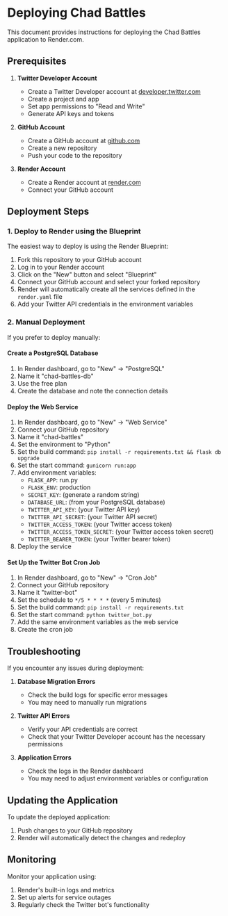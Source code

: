 # Deploying Chad Battles

This document provides instructions for deploying the Chad Battles application to Render.com.

## Prerequisites

1. **Twitter Developer Account**
   - Create a Twitter Developer account at [developer.twitter.com](https://developer.twitter.com/)
   - Create a project and app
   - Set app permissions to "Read and Write"
   - Generate API keys and tokens

2. **GitHub Account**
   - Create a GitHub account at [github.com](https://github.com/)
   - Create a new repository
   - Push your code to the repository

3. **Render Account**
   - Create a Render account at [render.com](https://render.com/)
   - Connect your GitHub account

## Deployment Steps

### 1. Deploy to Render using the Blueprint

The easiest way to deploy is using the Render Blueprint:

1. Fork this repository to your GitHub account
2. Log in to your Render account
3. Click on the "New" button and select "Blueprint"
4. Connect your GitHub account and select your forked repository
5. Render will automatically create all the services defined in the `render.yaml` file
6. Add your Twitter API credentials in the environment variables

### 2. Manual Deployment

If you prefer to deploy manually:

#### Create a PostgreSQL Database

1. In Render dashboard, go to "New" → "PostgreSQL"
2. Name it "chad-battles-db"
3. Use the free plan
4. Create the database and note the connection details

#### Deploy the Web Service

1. In Render dashboard, go to "New" → "Web Service"
2. Connect your GitHub repository
3. Name it "chad-battles"
4. Set the environment to "Python"
5. Set the build command: `pip install -r requirements.txt && flask db upgrade`
6. Set the start command: `gunicorn run:app`
7. Add environment variables:
   - `FLASK_APP`: run.py
   - `FLASK_ENV`: production
   - `SECRET_KEY`: (generate a random string)
   - `DATABASE_URL`: (from your PostgreSQL database)
   - `TWITTER_API_KEY`: (your Twitter API key)
   - `TWITTER_API_SECRET`: (your Twitter API secret)
   - `TWITTER_ACCESS_TOKEN`: (your Twitter access token)
   - `TWITTER_ACCESS_TOKEN_SECRET`: (your Twitter access token secret)
   - `TWITTER_BEARER_TOKEN`: (your Twitter bearer token)
8. Deploy the service

#### Set Up the Twitter Bot Cron Job

1. In Render dashboard, go to "New" → "Cron Job"
2. Connect your GitHub repository
3. Name it "twitter-bot"
4. Set the schedule to `*/5 * * * *` (every 5 minutes)
5. Set the build command: `pip install -r requirements.txt`
6. Set the start command: `python twitter_bot.py`
7. Add the same environment variables as the web service
8. Create the cron job

## Troubleshooting

If you encounter any issues during deployment:

1. **Database Migration Errors**
   - Check the build logs for specific error messages
   - You may need to manually run migrations

2. **Twitter API Errors**
   - Verify your API credentials are correct
   - Check that your Twitter Developer account has the necessary permissions

3. **Application Errors**
   - Check the logs in the Render dashboard
   - You may need to adjust environment variables or configuration

## Updating the Application

To update the deployed application:

1. Push changes to your GitHub repository
2. Render will automatically detect the changes and redeploy

## Monitoring

Monitor your application using:

1. Render's built-in logs and metrics
2. Set up alerts for service outages
3. Regularly check the Twitter bot's functionality 